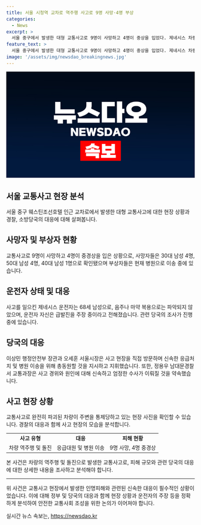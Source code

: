 ```yaml
---
title: 서울 시청역 교차로 역주행 사고로 9명 사망·4명 부상
categories:
  - News
excerpt: >
  서울 중구에서 발생한 대형 교통사고로 9명이 사망하고 4명이 중상을 입었다. 제네시스 차량이 역주행을 하며 다수 차량을 추돌한 뒤 보행자를 덮치는 사고였다. 운전자는 급발진을 주장하며 현장에서 검거됐으며, 현재 조사가 진행 중이다. 사건 당일 서울시장이 직접 현장을 찾아 지휘했고, 관련 부서는 엄정한 수사를 진행하겠다고 밝혔다.
feature_text: >
  서울 중구에서 발생한 대형 교통사고로 9명이 사망하고 4명이 중상을 입었다. 제네시스 차량이 역주행을 하며 다수 차량을 추돌한 뒤 보행자를 덮치는 사고였다. 운전자는 급발진을 주장하며 현장에서 검거됐으며, 현재 조사가 진행 중이다. 사건 당일 서울시장이 직접 현장을 찾아 지휘했고, 관련 부서는 엄정한 수사를 진행하겠다고 밝혔다.
image: '/assets/img/newsdao_breakingnews.jpg'
---
```


<p><img src="/assets/img/newsdao_breakingnews.jpg" alt="cryptoinkorea 속보" /></p>

<h2 data-ke-size="size26">서울 교통사고 현장 분석</h2>

<p data-ke-size="size16">서울 중구 웨스틴조선호텔 인근 교차로에서 발생한 대형 교통사고에 대한 현장 상황과 경찰, 소방당국의 대응에 대해 살펴봅니다.</p>

<h2 data-ke-size="size24">사망자 및 부상자 현황</h2>

<p data-ke-size="size16">교통사고로 9명이 사망하고 4명이 중경상을 입은 상황으로, 사망자들은 30대 남성 4명, 50대 남성 4명, 40대 남성 1명으로 확인됐으며 부상자들은 현재 병원으로 이송 중에 있습니다.</p>

<h2 data-ke-size="size24">운전자 상태 및 대응</h2>

<p data-ke-size="size16">사고를 일으킨 제네시스 운전자는 68세 남성으로, 음주나 마약 복용으로는 파악되지 않았으며, 운전자 자신은 급발진을 주장 중이라고 전해졌습니다. 관련 당국의 조사가 진행 중에 있습니다.</p>

<h2 data-ke-size="size24">당국의 대응</h2>

<p data-ke-size="size16">이상민 행정안전부 장관과 오세훈 서울시장은 사고 현장을 직접 방문하며 신속한 응급처치 및 병원 이송을 위해 총동원할 것을 지시하고 지휘했습니다. 또한, 정용우 남대문경찰서 교통과장은 사고 경위와 원인에 대해 신속하고 엄정한 수사가 이뤄질 것을 약속했습니다.</p>

<h2 data-ke-size="size24">사고 현장 상황</h2>

<p data-ke-size="size16">교통사고로 완전히 파괴된 차량이 주변을 통제당하고 있는 현장 사진을 확인할 수 있습니다. 경찰의 대응과 함께 사고 현장의 모습을 분석합니다.</p>

<table>
  <tr>
    <td style="text-align: center; height: 17px;"><b>사고 유형</b></td>
    <td style="text-align: center; height: 17px;"><b>대응</b></td>
    <td style="text-align: center; height: 17px;"><b>피해 현황</b></td>
  </tr>
  <tr>
    <td style="text-align: center; height: 17px;">차량 역주행 및 돌진</td>
    <td style="text-align: center; height: 17px;">응급대원 및 병원 이송</td>
    <td style="text-align: center; height: 17px;">9명 사망, 4명 중경상</td>
  </tr>
</table>

<p data-ke-size="size16">본 사건은 차량의 역주행 및 돌진으로 발생한 교통사고로, 피해 규모와 관련 당국의 대응에 대한 상세한 내용을 조사하고 분석해야 합니다.</p>

<hr>

<p data-ke-size="size16">위 사건은 교통사고 현장에서 발생한 인명피해와 관련된 신속한 대응이 필수적인 상황이었습니다. 이에 대해 정부 및 당국의 대응과 함께 현장 상황과 운전자의 주장 등을 정확하게 분석하여 안전한 교통사회 조성을 위한 논의가 이어져야 합니다.</p>
실시간 뉴스 속보는, <a href="https://newsdao.kr" rel="dofollow">https://newsdao.kr</a>


